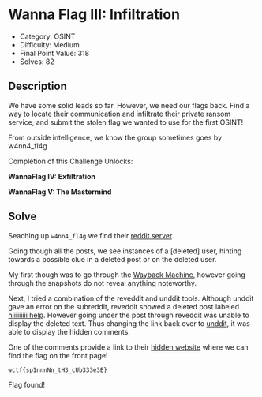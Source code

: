 # Wanna Flag III: Infiltration

- Category: OSINT
- Difficulty: Medium
- Final Point Value: 318
- Solves: 82
  
## Description

We have some solid leads so far. However, we need our flags back. Find a way to locate their communication and infiltrate their private ransom service, and submit the stolen flag we wanted to use for the first OSINT!

From outside intelligence, we know the group sometimes goes by w4nn4_fl4g

Completion of this Challenge Unlocks:

**WannaFlag IV: Exfiltration**

**WannaFlag V: The Mastermind**

## Solve

Seaching up `w4nn4_fl4g` we find their [reddit server](https://www.reddit.com/r/w4nn4_fl4g/). 

Going though all the posts, we see instances of a [deleted] user, hinting towards a possible clue in a deleted post or on the deleted user.

My first though was to go through the [Wayback Machine](https://archive.org/web/), however going through the snapshots do not reveal anything noteworthy. 

Next, I tried a combination of the reveddit and unddit tools. Although unddit gave an error on the subreddit, reveddit showed a deleted post labeled [hiiiiiiiii help](https://www.reveddit.com/v/w4nn4_fl4g/comments/11p5w72/hiiiiiiiii_help/). However going under the post through reveddit was unable to display the deleted text. Thus changing the link back over to [unddit](https://www.unddit.com/r/w4nn4_fl4g/comments/11p5w72/hiiiiiiiii_help/), it was able to display the hidden comments. 

One of the comments provide a link to their [hidden website](https://wanna-flag-d60bf7cd-012a-4fcc-9a4c-e60eca6b653f-tlejfksioa-ul.a.run.app/) where we can find the flag on the front page!

`wctf{sp1nnnNn_tH3_cUb333e3E}`

Flag found!
